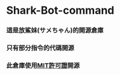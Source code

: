 # Shark-Bot-command
### 這是放鯊妹(サメちゃん)的開源倉庫
### 只有部分指令的代碼開源
### 此倉庫使用[MIT許可證](https://github.com/Bear-team-Development/Shark-Bot-discord/blob/main/LICENSE)開源
